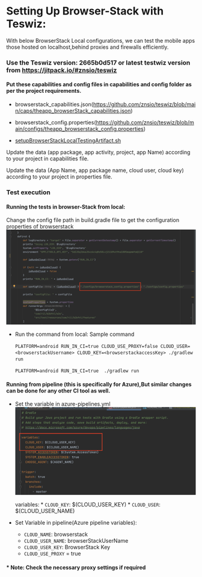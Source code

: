 # Setting Up Browser-Stack with Teswiz:

With below BrowserStack Local configurations, we can test the mobile apps those hosted on localhost,behind proxies and firewalls efficiently.

### Use the Teswiz version: 2665b0d517 or latest testwiz version from https://jitpack.io/#znsio/teswiz

#### Put these capabilities and config files in capabilities and config folder as per the project requirements.

* browserstack_capabilities.json(https://github.com/znsio/teswiz/blob/main/caps/theapp_browserStack_capabilities.json) 

* browserstack_config.properties(https://github.com/znsio/teswiz/blob/main/configs/theapp_browserstack_config.properties)

* [setupBrowserStackLocalTestingArtifact.sh](setupBrowserStackLocalTestingArtifact.sh)

Update the data (app package, app activity, project, app Name) according to your project in capabilities file.

Update the data (App Name, app package name, cloud user, cloud key) according to your project in properties file.

### Test execution

####  Running the tests in browser-Stack from local:

Change the config file path in build.gradle file to get the configuration properties of browserstack
![BuildGradleFileChanges.png](BuildGradleFileChanges.png)

* Run the command from local:
Sample command

    ```PLATFORM=android RUN_IN_CI=true CLOUD_USE_PROXY=false CLOUD_USER=<browserstackUsername> CLOUD_KEY=<browserstackaccessKey> ./gradlew run```  

    ```PLATFORM=android RUN_IN_CI=true  ./gradlew run```

#### Running from pipeline (this is specifically for Azure),But similar changes can be done for any other CI tool as well.
  * Set the variable in azure-pipelines.yml
    ![azurePipelineChanges.png](azurePipelineChanges.png)

    variables:
        * `CLOUD_KEY`: $(CLOUD_USER_KEY)
        * `CLOUD_USER`: $(CLOUD_USER_NAME)

   * Set Variable in pipeline(Azure pipeline variables):

     * `CLOUD_NAME`: browserstack
     * `CLOUD_USER_NAME`: browserStackUserName
     * `CLOUD_USER_KEY`: BrowserStack Key
     * `CLOUD_USE_PROXY` = true
  #### * Note: Check the necessary proxy settings if required 